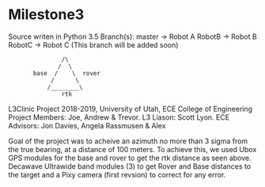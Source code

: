 # Milestone3
Source writen in Python 3.5 
Branch(s):
	master -> Robot A
	RobotB -> Robot B
	RobotC -> Robot C (This branch will be added soon)

             	   /\
                  /  \
           base  /    \  rover
                /      \
               /________\
                   rtk
L3Clinic Project 2018-2019, University of Utah, ECE College of Engineering
Project Members: Joe, Andrew & Trevor. L3 Liason: Scott Lyon.
ECE Advisors: Jon Davies, Angela Rassmusen & Alex

Goal of the project was to acheive an azimuth no more than 3 sigma from the true bearing, at a distance of 100 meters. To achieve this, we used Ubox GPS modules for the base and rover to get the rtk distance as seen above.
Decawave Ultrawide band modules (3) to get Rover and Base distances to the target and a Pixy camera (first revsion) to correct for any error.

